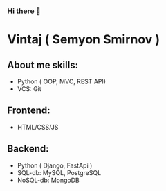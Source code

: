 ### Hi there 👋
# Vintaj ( Semyon Smirnov ) 
## About me skills: 
 - Python ( OOP, MVC, REST API) 
 - VCS: Git
## Frontend:
 - HTML/CSS/JS
## Backend: 
 - Python ( Django, FastApi )
 - SQL-db: MySQL, PostgreSQL
 - NoSQL-db: MongoDB

<!--
**Vintaj/Vintaj** is a ✨ _special_ ✨ repository because its `README.md` (this file) appears on your GitHub profile.

Here are some ideas to get you started:

- 🔭 I’m currently working on ...
- 🌱 I’m currently learning ...
- 👯 I’m looking to collaborate on ...
- 🤔 I’m looking for help with ...
- 💬 Ask me about ...
- 📫 How to reach me: ...
- 😄 Pronouns: ...
- ⚡ Fun fact: ...
-->
